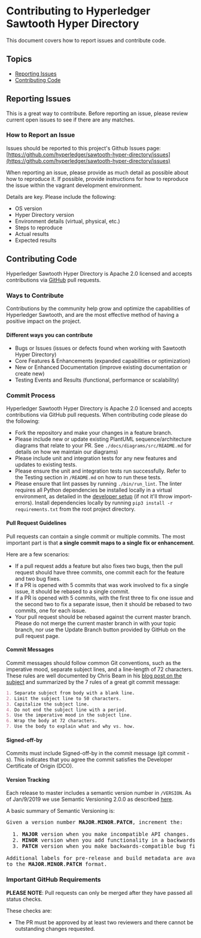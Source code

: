 # Contributing to Hyperledger Sawtooth Hyper Directory

This document covers how to report issues and contribute code.

## Topics

* [Reporting Issues](#reporting-issues)
* [Contributing Code](#contributing-code)

## Reporting Issues

This is a great way to contribute. Before reporting an issue, please review
current open issues to see if there are any matches.

### How to Report an Issue

Issues should be reported to this project's Github Issues page: [https://github.com/hyperledger/sawtooth-hyper-directory/issues](https://github.com/hyperledger/sawtooth-hyper-directory/issues)

When reporting an issue, please provide as much detail as possible about how
to reproduce it. If possible, provide instructions for how to reproduce the
issue within the vagrant development environment.

Details are key. Please include the following:

* OS version
* Hyper Directory version
* Environment details (virtual, physical, etc.)
* Steps to reproduce
* Actual results
* Expected results

## Contributing Code

Hyperledger Sawtooth Hyper Directory is Apache 2.0 licensed and accepts
contributions via [GitHub](https://github.com/hyperledger/) pull requests.

### Ways to Contribute

Contributions by the community help grow and optimize the capabilities of
Hyperledger Sawtooth, and are the most effective method of having a positive
impact on the project.

#### Different ways you can contribute

* Bugs or Issues (issues or defects found when working with Sawtooth Hyper Directory)
* Core Features & Enhancements (expanded capabilities or optimization)
* New or Enhanced Documentation (improve existing documentation or create new)
* Testing Events and Results (functional, performance or scalability)

### Commit Process

Hyperledger Sawtooth Hyper Directory is Apache 2.0 licensed and accepts
contributions via GitHub pull requests. When contributing code please do the
following:

* Fork the repository and make your changes in a feature branch.
* Please include new or update existing PlantUML sequence/architecture diagrams
  that relate to your PR. See `./docs/diagrams/src/README.md` for details on how
  we maintain our diagrams)
* Please include unit and integration tests for any new features and updates to
  existing tests.
* Please ensure the unit and integration tests run successfully. Refer to the
  Testing section in `/README.md` on how to run these tests.
* Please ensure that lint passes by running `./bin/run_lint`. The linter requires
  all Python dependencies be installed locally in a virtual environment, as detailed
  in the [developer setup](https://sawtooth-next-directory.readthedocs.io/en/latest/developer-setup.html)
  (if not it'll throw import-errors). Install dependencies locally by running
  `pip3 install -r requirements.txt` from the root project directory.

#### Pull Request Guidelines

Pull requests can contain a single commit or multiple commits. The most
important part is that **a single commit maps to a single fix or enhancement**.

Here are a few scenarios:

* If a pull request adds a feature but also fixes two bugs, then the pull
  request should have three commits, one commit each for the feature and two bug
  fixes.
* If a PR is opened with 5 commits that was work involved to fix a single issue,
  it should be rebased to a single commit.
* If a PR is opened with 5 commits, with the first three to fix one issue and
  the second two to fix a separate issue, then it should be rebased to two
  commits, one for each issue.
* Your pull request should be rebased against the current master branch. Please
  do not merge the current master branch in with your topic branch, nor use the
  Update Branch button provided by GitHub on the pull request page.

#### Commit Messages

Commit messages should follow common Git conventions, such as the imperative
mood, separate subject lines, and a line-length of 72 characters. These rules
are well documented by Chris Beam in his [blog post on the subject](https://chris.beams.io/posts/git-commit/)
and summarized by the 7 rules of a great git commit message:

```markdown
1. Separate subject from body with a blank line.
2. Limit the subject line to 50 characters.
3. Capitalize the subject line.
4. Do not end the subject line with a period.
5. Use the imperative mood in the subject line.
6. Wrap the body at 72 characters.
7. Use the body to explain what and why vs. how.
```

#### Signed-off-by

Commits must include Signed-off-by in the commit message (git commit -s). This
indicates that you agree the commit satisfies the Developer Certificate of
Origin (DCO).

#### Version Tracking

Each release to master includes a semantic version number in `/VERSION`.
As of Jan/9/2019 we use Semantic Versioning 2.0.0 as described [here](https://semver.org/).

A basic summary of Semantic Versioning is:

<pre>
Given a version number <b>MAJOR</b>.<b>MINOR</b>.<b>PATCH</b>, increment the:

  1. <b>MAJOR</b> version when you make incompatible API changes.
  2. <b>MINOR</b> version when you add functionality in a backwards-compatible manner.
  3. <b>PATCH</b> version when you make backwards-compatible bug fixes.

Additional labels for pre-release and build metadata are available as extensions
to the <b>MAJOR</b>.<b>MINOR</b>.<b>PATCH</b> format.
</pre>

### Important GitHub Requirements

**PLEASE NOTE**: Pull requests can only be merged after they have passed all
status checks.

These checks are:

* The PR must be approved by at least two reviewers and there cannot be
  outstanding changes requested.
